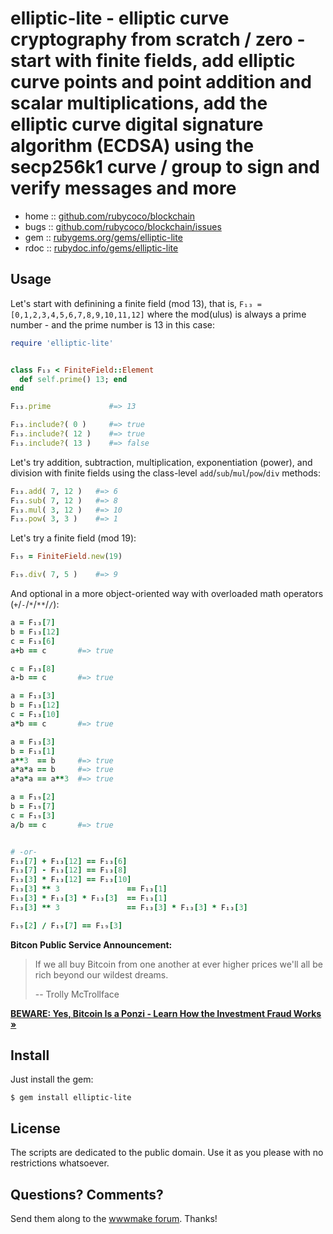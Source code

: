 # elliptic-lite - elliptic curve cryptography from scratch / zero - start with finite fields, add elliptic curve points and point addition and scalar multiplications, add the elliptic curve digital signature algorithm (ECDSA) using the secp256k1 curve / group to sign and verify messages and more


* home  :: [github.com/rubycoco/blockchain](https://github.com/rubycoco/blockchain)
* bugs  :: [github.com/rubycoco/blockchain/issues](https://github.com/rubycoco/blockchain/issues)
* gem   :: [rubygems.org/gems/elliptic-lite](https://rubygems.org/gems/elliptic-lite)
* rdoc  :: [rubydoc.info/gems/elliptic-lite](http://rubydoc.info/gems/elliptic-lite)




## Usage


Let's start with definining a finite field (mod 13), that is,
`F₁₃ = [0,1,2,3,4,5,6,7,8,9,10,11,12]` where the mod(ulus) is always
a prime number - and the prime number is 13 in this case:



``` ruby
require 'elliptic-lite'


class F₁₃ < FiniteField::Element
  def self.prime() 13; end
end

F₁₃.prime             #=> 13

F₁₃.include?( 0 )     #=> true
F₁₃.include?( 12 )    #=> true
F₁₃.include?( 13 )    #=> false
```

Let's try addition, subtraction, multiplication, exponentiation (power), and division
with finite fields
using the class-level `add`/`sub`/`mul`/`pow`/`div` methods:


``` ruby
F₁₃.add( 7, 12 )   #=> 6
F₁₃.sub( 7, 12 )   #=> 8
F₁₃.mul( 3, 12 )   #=> 10
F₁₃.pow( 3, 3 )    #=> 1
```

Let's try a finite field (mod 19):

``` ruby
F₁₉ = FiniteField.new(19)

F₁₉.div( 7, 5 )    #=> 9
```



And optional in a more object-oriented way with
overloaded math operators (`+`/`-`/`*`/`**`/`/`):

``` ruby
a = F₁₃[7]
b = F₁₃[12]
c = F₁₃[6]
a+b == c       #=> true

c = F₁₃[8]
a-b == c       #=> true

a = F₁₃[3]
b = F₁₃[12]
c = F₁₃[10]
a*b == c       #=> true

a = F₁₃[3]
b = F₁₃[1]
a**3  == b     #=> true
a*a*a == b     #=> true
a*a*a == a**3  #=> true

a = F₁₉[2]
b = F₁₉[7]
c = F₁₉[3]
a/b == c       #=> true


# -or-
F₁₃[7] + F₁₃[12] == F₁₃[6]
F₁₃[7] - F₁₃[12] == F₁₃[8]
F₁₃[3] * F₁₃[12] == F₁₃[10]
F₁₃[3] ** 3               == F₁₃[1]
F₁₃[3] * F₁₃[3] * F₁₃[3]  == F₁₃[1]
F₁₃[3] ** 3               == F₁₃[3] * F₁₃[3] * F₁₃[3]

F₁₉[2] / F₁₉[7] == F₁₉[3]
```











**Bitcon Public Service Announcement:**

> If we all buy Bitcoin from one another at ever higher
> prices we'll all be rich beyond our wildest dreams.
>
> -- Trolly McTrollface

**[BEWARE: Yes, Bitcoin Is a Ponzi - Learn How the Investment Fraud Works »](https://github.com/openblockchains/bitcoin-ponzi)**


## Install

Just install the gem:

    $ gem install elliptic-lite


## License

The scripts are dedicated to the public domain.
Use it as you please with no restrictions whatsoever.


## Questions? Comments?

Send them along to the [wwwmake forum](http://groups.google.com/group/wwwmake).
Thanks!
